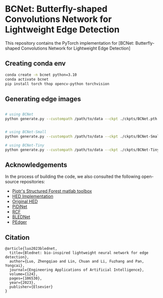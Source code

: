 # BCNet: Butterfly-shaped Convolutions Network for Lightweight Edge Detection

This repository contains the PyTorch implementation for [BCNet: Butterfly-shaped Convolutions Network for Lightweight Edge Detection]

## Creating conda env
```bash
conda create -n bcnet python=3.10
conda activate bcnet
pip install torch thop opencv-python torchvision

```


## Generating edge images
```bash

# using BCNet
python generate.py --custompath /path/to/data --ckpt ./ckpts/BCNet.pth --basic_c 56 --save_path ./results # --invert # generate inverse edge map


# using BCNet-Small
python generate.py --custompath /path/to/data --ckpt ./ckpts/BCNet-Small.pth --basic_c 40 --save_path ./results # --invert # generate inverse edge map

# using BCNet-Tiny
python generate.py --custompath /path/to/data --ckpt ./ckpts/BCNet-Tiny.pth --basic_c 16 --save_path ./results # --invert # generate inverse edge map

```

## Acknowledgements
In the process of building the code, we also consulted the following open-source repositories:<br>
- [Piotr's Structured Forest matlab toolbox](https://github.com/pdollar/edges)
- [HED Implementation](https://github.com/xwjabc/hed)
- [Original HED](https://github.com/s9xie/hed)
- [PiDiNet](https://github.com/hellozhuo/pidinet)<br>
- [RCF](https://github.com/yun-liu/rcf)<br>
- [BLEDNet](https://github.com/StarkLuo/BLEDNet)<br>
- [PEdger](https://github.com/ForawardStar/PEdger)<br>



## Citation
~~~
@article{luo2023blednet,
  title={Blednet: bio-inspired lightweight neural network for edge detection},
  author={Luo, Zhengqiao and Lin, Chuan and Li, Fuzhang and Pan, Yongcai},
  journal={Engineering Applications of Artificial Intelligence},
  volume={124},
  pages={106530},
  year={2023},
  publisher={Elsevier}
}
~~~